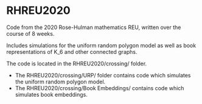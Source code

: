 # RHREU2020
Code from the 2020 Rose-Hulman mathematics REU, written over the course of 8 weeks. 

Includes simulations for the uniform random polygon model as well as book representations of K_6 and other connected graphs.

The code is located in the RHREU2020/crossing/ folder. 

- The RHREU2020/crossing/URP/ folder contains code which simulates the uniform random polygon model.
- The RHREU2020/crossing/Book Embeddings/ contains code which simulates book embeddings. 
